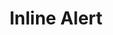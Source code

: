 ---
layout: components
title: Inline Alert
description: "The component Inline-Alert have not been developed yet. If you have any question, please contact designsystem@axa.com." 
section: Components
bootstrapRef : https://getbootstrap.com/docs/5.1/components/alerts/
menuSlug: inline-alert
--- 
